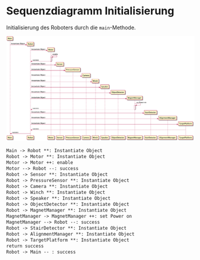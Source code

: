 # Sequenzdiagramm Initialisierung

Initialisierung des Roboters durch die ``main``-Methode.

![Sequenzdiagramm der Initialisierungphase](seqInit.png)


```plantuml
Main -> Robot **: Instantiate Object
Robot -> Motor **: Instantiate Object
Motor -> Motor ++: enable
Motor --> Robot --: success
Robot -> Sensor **: Instantiate Object
Robot -> PressureSensor **: Instantiate Object
Robot -> Camera **: Instantiate Object
Robot -> Winch **: Instantiate Object
Robot -> Speaker **: Instantiate Object
Robot -> ObjectDetector **: Instantiate Object
Robot -> MagnetManager **: Instantiate Object
MagnetManager -> MagnetManager ++: set Power on
MagnetManager --> Robot --: success
Robot -> StairDetector **: Instantiate Object
Robot -> AlignmentManager **: Instantiate Object
Robot -> TargetPlatform **: Instantiate Object
return success
Robot -> Main -- : success
```